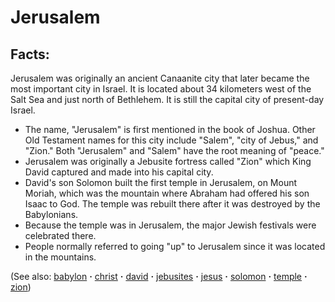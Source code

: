 # Jerusalem #

## Facts: ##

Jerusalem was originally an ancient Canaanite city that later became the most important city in Israel. It is located about 34 kilometers west of the Salt Sea and just north of Bethlehem. It is still the capital city of present-day Israel.

* The name, "Jerusalem" is first mentioned in the book of Joshua. Other Old Testament names for this city include "Salem", "city of Jebus," and "Zion." Both "Jerusalem" and "Salem" have the root meaning of "peace."
* Jerusalem was originally a Jebusite fortress called "Zion" which King David captured and made into his capital city. 
* David's son Solomon built the first temple in Jerusalem, on Mount Moriah, which was the mountain where Abraham had offered his son Isaac to God. The temple was rebuilt there after it was destroyed by the Babylonians.
* Because the temple was in Jerusalem, the major Jewish festivals were celebrated there.
* People normally referred to going "up" to Jerusalem since it was located in the mountains.

(See also: [babylon](../other/babylon.md) **·** [christ](../kt/christ.md) **·** [david](../other/david.md) **·** [jebusites](../other/jebusites.md) **·** [jesus](../kt/jesus.md) **·** [solomon](../other/solomon.md) **·** [temple](../kt/temple.md) **·** [zion](../other/zion.md))

## 